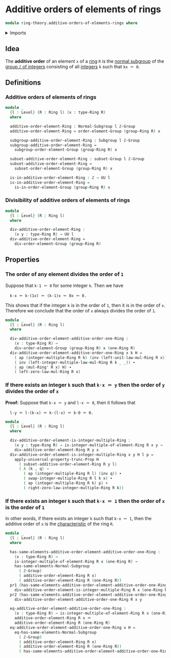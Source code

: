 # Additive orders of elements of rings

```agda
module ring-theory.additive-orders-of-elements-rings where
```

<details><summary>Imports</summary>

```agda
open import elementary-number-theory.group-of-integers
open import elementary-number-theory.integers

open import foundation.action-on-identifications-functions
open import foundation.dependent-pair-types
open import foundation.existential-quantification
open import foundation.identity-types
open import foundation.propositional-truncations
open import foundation.universe-levels

open import group-theory.normal-subgroups
open import group-theory.orders-of-elements-groups
open import group-theory.subgroups
open import group-theory.subsets-groups

open import ring-theory.integer-multiples-of-elements-rings
open import ring-theory.rings
```

</details>

## Idea

The **additive order** of an element `x` of a [ring](ring-theory.rings.md) `R`
is the [normal subgroup](group-theory.normal-subgroups.md) of the
[group `ℤ` of integers](elementary-number-theory.group-of-integers.md)
consisting of all [integers](elementary-number-theory.integers.md) `k` such that
`kx ＝ 0`.

## Definitions

### Additive orders of elements of rings

```agda
module _
  {l : Level} (R : Ring l) (x : type-Ring R)
  where

  additive-order-element-Ring : Normal-Subgroup l ℤ-Group
  additive-order-element-Ring = order-element-Group (group-Ring R) x

  subgroup-additive-order-element-Ring : Subgroup l ℤ-Group
  subgroup-additive-order-element-Ring =
    subgroup-order-element-Group (group-Ring R) x

  subset-additive-order-element-Ring : subset-Group l ℤ-Group
  subset-additive-order-element-Ring =
    subset-order-element-Group (group-Ring R) x

  is-in-additive-order-element-Ring : ℤ → UU l
  is-in-additive-order-element-Ring =
    is-in-order-element-Group (group-Ring R) x
```

### Divisibility of additive orders of elements of rings

```agda
module _
  {l : Level} (R : Ring l)
  where

  div-additive-order-element-Ring :
    (x y : type-Ring R) → UU l
  div-additive-order-element-Ring =
    div-order-element-Group (group-Ring R)
```

## Properties

### The order of any element divides the order of `1`

Suppose that `k·1 ＝ 0` for some integer `k`. Then we have

```text
  k·x ＝ k·(1x) ＝ (k·1)x ＝ 0x ＝ 0.
```

This shows that if the integer `k` is in the order of `1`, then it is in the
order of `x`. Therefore we conclude that the order of `x` always divides the
order of `1`.

```agda
module _
  {l : Level} (R : Ring l)
  where

  div-additive-order-element-additive-order-one-Ring :
    (x : type-Ring R) →
    div-order-element-Group (group-Ring R) x (one-Ring R)
  div-additive-order-element-additive-order-one-Ring x k H =
    ( ap (integer-multiple-Ring R k) (inv (left-unit-law-mul-Ring R x))) ∙
    ( inv (left-integer-multiple-law-mul-Ring R k _ _)) ∙
    ( ap (mul-Ring' R x) H) ∙
    ( left-zero-law-mul-Ring R x)
```

### If there exists an integer `k` such that `k·x ＝ y` then the order of `y` divides the order of `x`

**Proof:** Suppose that `k·x ＝ y` and `l·x ＝ 0`, then it follows that

```text
  l·y ＝ l·(k·x) ＝ k·(l·x) ＝ k·0 ＝ 0.
```

```agda
module _
  {l : Level} (R : Ring l)
  where

  div-additive-order-element-is-integer-multiple-Ring :
    (x y : type-Ring R) → is-integer-multiple-of-element-Ring R x y →
    div-additive-order-element-Ring R y x
  div-additive-order-element-is-integer-multiple-Ring x y H l p =
    apply-universal-property-trunc-Prop H
      ( subset-additive-order-element-Ring R y l)
      ( λ (k , q) →
        ( ap (integer-multiple-Ring R l) (inv q)) ∙
        ( swap-integer-multiple-Ring R l k x) ∙
        ( ap (integer-multiple-Ring R k) p) ∙
        ( right-zero-law-integer-multiple-Ring R k))
```

### If there exists an integer `k` such that `k·x ＝ 1` then the order of `x` is the order of `1`

In other words, if there exists an integer `k` such that `k·x ＝ 1`, then the
additive order of `x` is the
[characteristic](ring-theory.characteristics-rings.md) of the ring `R`.

```agda
module _
  {l : Level} (R : Ring l)
  where

  has-same-elements-additive-order-element-additive-order-one-Ring :
    (x : type-Ring R) →
    is-integer-multiple-of-element-Ring R x (one-Ring R) →
    has-same-elements-Normal-Subgroup
      ( ℤ-Group)
      ( additive-order-element-Ring R x)
      ( additive-order-element-Ring R (one-Ring R))
  pr1 (has-same-elements-additive-order-element-additive-order-one-Ring x H y) =
    div-additive-order-element-is-integer-multiple-Ring R x (one-Ring R) H y
  pr2 (has-same-elements-additive-order-element-additive-order-one-Ring x H y) =
    div-additive-order-element-additive-order-one-Ring R x y

  eq-additive-order-element-additive-order-one-Ring :
    (x : type-Ring R) → is-integer-multiple-of-element-Ring R x (one-Ring R) →
    additive-order-element-Ring R x ＝
    additive-order-element-Ring R (one-Ring R)
  eq-additive-order-element-additive-order-one-Ring x H =
    eq-has-same-elements-Normal-Subgroup
      ( ℤ-Group)
      ( additive-order-element-Ring R x)
      ( additive-order-element-Ring R (one-Ring R))
      ( has-same-elements-additive-order-element-additive-order-one-Ring x H)
```
